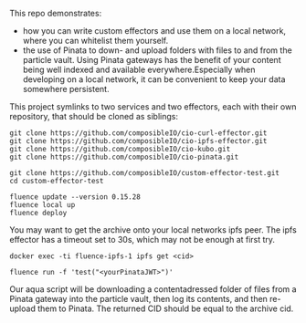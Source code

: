 This repo demonstrates: 

* how you can write custom effectors and use them on a local network, where you can whitelist them yourself. 
* the use of Pinata to down- and upload folders with files to and from the particle vault. Using Pinata gateways has the benefit of your content being well indexed and available everywhere.Especially when developing on a local network, it can be convenient to keep your data somewhere persistent. 

This project symlinks to two services and two effectors, each with their own repository, that should be cloned as siblings: 

```
git clone https://github.com/composibleIO/cio-curl-effector.git
git clone https://github.com/composibleIO/cio-ipfs-effector.git
git clone https://github.com/composibleIO/cio-kubo.git
git clone https://github.com/composibleIO/cio-pinata.git

git clone https://github.com/composibleIO/custom-effector-test.git
cd custom-effector-test
```

```
fluence update --version 0.15.28
fluence local up
fluence deploy
```

You may want to get the archive onto your local networks ipfs peer. The ipfs effector has a  timeout set to 30s, which may not be enough at first try. 

```
docker exec -ti fluence-ipfs-1 ipfs get <cid>
```


```
fluence run -f 'test("<yourPinataJWT>")'
```

Our aqua script will be downloading a contentadressed folder of files from a Pinata gateway into the particle vault, then log its contents, and then re-upload them to Pinata. The returned CID should be equal to the archive cid. 


